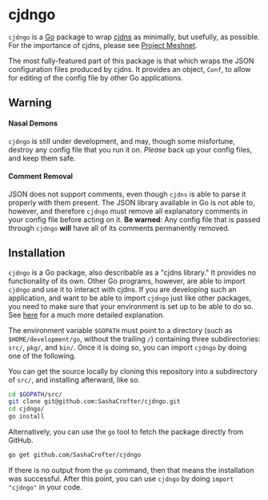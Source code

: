 # cjdngo

`cjdngo` is a [Go](http://golang.org) package to wrap [cjdns](https://github.com/cjdelisle/cjdns) as minimally, but usefully, as possible. For the importance of cjdns, please see [Project Meshnet](https://projectmeshnet.org).

The most fully-featured part of this package is that which wraps the JSON configuration files produced by cjdns. It provides an object, `Conf`, to allow for editing of the config file by other Go applications.

## Warning

#### Nasal Demons

`cjdngo` is still under development, and may, though some misfortune, destroy any config file that you run it on. *Please* back up your config files, and keep them safe.

#### Comment Removal

JSON does not support comments, even though `cjdns` is able to parse it properly with them present. The JSON library available in Go is not able to, however, and therefore `cjdngo` must remove all explanatory comments in your config file before acting on it. **Be warned**: Any config file that is passed through `cjdngo` **will** have all of its comments permanently removed.

## Installation

`cjdngo` is a Go package, also describable as a "cjdns library." It provides no functionality of its own. Other Go programs, however, are able to import `cjdngo` and use it to interact with cjdns. If you are developing such an application, and want to be able to import `cjdngo` just like other packages, you need to make sure that your environment is set up to be able to do so. See [here](http://golang.org/doc/code.html#tmp_79) for a much more detailed explanation.

The environment variable `$GOPATH` must point to a directory (such as `$HOME/development/go`, without the trailing `/`) containing three subdirectories: `src/`, `pkg/`, and `bin/`. Once it is doing so, you can import `cjdngo` by doing one of the following.

You can get the source locally by cloning this repository into a subdirectory of `src/`, and installing afterward, like so.

```sh
cd $GOPATH/src/
git clone git@github.com:SashaCrofter/cjdngo.git
cd cjdngo/
go install
```

Alternatively, you can use the `go` tool to fetch the package directly from GitHub.
```sh
go get github.com/SashaCrofter/cjdngo
```

If there is no output from the `go` command, then that means the installation was successful. After this point, you can use `cjdngo` by doing `import "cjdngo"` in your code.
